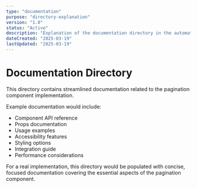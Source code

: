 ```yaml
---
type: "documentation"
purpose: "directory-explanation"
version: "1.0"
status: "Active"
description: "Explanation of the documentation directory in the automatic example implementation plan"
dateCreated: "2025-03-19"
lastUpdated: "2025-03-19"
---
```


# Documentation Directory

This directory contains streamlined documentation related to the pagination component implementation.

Example documentation would include:
- Component API reference
- Props documentation
- Usage examples
- Accessibility features
- Styling options
- Integration guide
- Performance considerations

For a real implementation, this directory would be populated with concise, focused documentation covering the essential aspects of the pagination component. 
